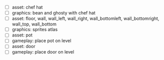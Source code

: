 - [ ] asset: chef hat
- [ ] graphics: bean and ghosty with chef hat
- [ ] asset: floor, wall, wall_left, wall_right, wall_bottomleft, wall_bottomright, wall_top, wall_bottom
- [ ] graphics: sprites atlas
- [ ] asset: pot
- [ ] gameplay: place pot on level
- [ ] asset: door
- [ ] gameplay: place door on level